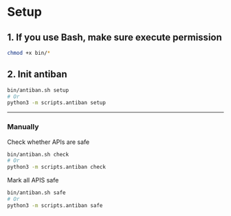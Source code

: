 # Setup

## 1. If you use Bash, make sure execute permission

```sh
chmod +x bin/*
```

## 2. Init antiban

```sh
bin/antiban.sh setup
# Or
python3 -m scripts.antiban setup
```

---

### Manually

Check whether APIs are safe

```sh
bin/antiban.sh check
# Or
python3 -m scripts.antiban check
```

Mark all APIS safe

```sh
bin/antiban.sh safe
# Or
python3 -m scripts.antiban safe
```

